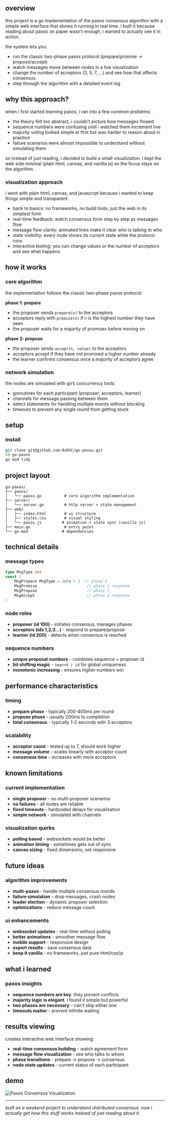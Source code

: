 ## overview  

this project is a go implementation of the paxos consensus algorithm with a simple web interface that shows it running in real time. i built it because reading about paxos on paper wasn’t enough, i wanted to actually see it in action.  

the system lets you:  
- run the classic two-phase paxos protocol (prepare/promise → propose/accept)  
- watch messages move between nodes in a live visualization  
- change the number of acceptors (3, 5, 7, ...) and see how that affects consensus  
- step through the algorithm with a detailed event log  

## why this approach?  

when i first started learning paxos, i ran into a few common problems:  

- the theory felt too abstract, i couldn’t picture how messages flowed  
- sequence numbers were confusing until i watched them increment live  
- majority voting looked simple at first but was harder to reason about in practice  
- failure scenarios were almost impossible to understand without simulating them  

so instead of just reading, i decided to build a small visualization. i kept the web side minimal (plain html, canvas, and vanilla js) so the focus stays on the algorithm.  

### visualization approach  

i went with plain html, canvas, and javascript because i wanted to keep things simple and transparent:  

- back to basics: no frameworks, no build tools, just the web in its simplest form  
- real-time feedback: watch consensus form step by step as messages flow  
- message flow clarity: animated lines make it clear who is talking to who  
- state visibility: every node shows its current state while the protocol runs  
- interactive testing: you can change values or the number of acceptors and see what happens  

## how it works  

### core algorithm  

the implementation follows the classic two-phase paxos protocol:  

**phase 1: prepare**  
- the proposer sends `prepare(n)` to the acceptors  
- acceptors reply with `promise(n)` if `n` is the highest number they have seen  
- the proposer waits for a majority of promises before moving on  

**phase 2: propose**  
- the proposer sends `accept(n, value)` to the acceptors  
- acceptors accept if they have not promised a higher number already  
- the learner confirms consensus once a majority of acceptors agree  

### network simulation  

the nodes are simulated with go’s concurrency tools:  

- goroutines for each participant (proposer, acceptors, learner)  
- channels for message passing between them  
- select statements for handling multiple events without blocking  
- timeouts to prevent any single round from getting stuck  

## setup  

### install  
```bash
git clone git@github.com:0xDVC/go-paxos.git
cd go-paxos
go mod tidy
```

## project layout

```
go-paxos/
├── paxos/
│   └── paxos.go          # core algorithm implementation
├── server/
│   └── server.go         # http server + state management
├── web/
│   ├── index.html        # ui structure
│   ├── styles.css        # visual styling
│   └── paxos.js         # animation + state sync (vanilla js)
├── main.go               # entry point
└── go.mod               # dependencies
```

## technical details

### message types
```go
type MsgType int
const (
    MsgPrepare MsgType = iota + 1  // phase 1
    MsgPromise                      // phase 1 response
    MsgPropose                      // phase 2
    MsgAccept                       // phase 2 response
)
```

### node roles
- **proposer (id 100)** - initiates consensus, manages phases
- **acceptors (ids 1,2,3...)** - respond to prepare/propose
- **learner (id 200)** - detects when consensus is reached

### sequence numbers
- **unique proposal numbers** - combines sequence + proposer id
- **bit shifting magic** - `seq<<4 | id` for global uniqueness
- **monotonic increasing** - ensures higher numbers win

## performance characteristics

### timing
- **prepare phase** - typically 200-400ms per round
- **propose phase** - usually 200ms to completion
- **total consensus** - typically 1-2 seconds with 3 acceptors

### scalability
- **acceptor count** - tested up to 7, should work higher
- **message volume** - scales linearly with acceptor count
- **consensus time** - increases with more acceptors

## known limitations

### current implementation
- **single proposer** - no multi-proposer scenarios
- **no failures** - all nodes are reliable
- **fixed timeouts** - hardcoded delays for visualization
- **simple network** - simulated with channels

### visualization quirks
- **polling based** - websockets would be better
- **animation timing** - sometimes gets out of sync
- **canvas sizing** - fixed dimensions, not responsive

## future ideas

### algorithm improvements
- **multi-paxos** - handle multiple consensus rounds
- **failure simulation** - drop messages, crash nodes
- **leader election** - dynamic proposer selection
- **optimizations** - reduce message count

### ui enhancements
- **websocket updates** - real-time without polling
- **better animations** - smoother message flow
- **mobile support** - responsive design
- **export results** - save consensus data
- **keep it vanilla** - no frameworks, just pure html/css/js

## what i learned

### paxos insights
- **sequence numbers are key**. they prevent conflicts
- **majority logic is elegant**. i found it simple but powerful
- **two phases are necessary** - can't skip either one
- **timeouts matter** - prevent infinite waiting



## results viewing

creates interactive web interface showing:

- **real-time consensus building** - watch agreement form
- **message flow visualization** - see who talks to whom
- **phase transitions** - prepare → propose → consensus
- **node state updates** - current status of each participant

## demo

![Paxos Consensus Visualization](demo.gif)

---

*built as a weekend project to understand distributed consensus. now i actually get how this stuff works instead of just reading about it.*
